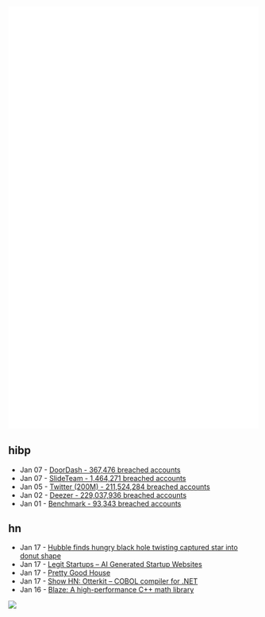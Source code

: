 ![Metrics](https://raw.githubusercontent.com/phixion/phixion/master/metrics.svg)

## hibp

<!--
for https://github.com/phixion/phixion/blob/main/.github/workflows/feeds.yml
-->
<!--START_SECTION:haveibeenpwnd-->
- Jan 07 - [DoorDash - 367,476 breached accounts](https://haveibeenpwned.com/PwnedWebsites#DoorDash)
- Jan 07 - [SlideTeam - 1,464,271 breached accounts](https://haveibeenpwned.com/PwnedWebsites#SlideTeam)
- Jan 05 - [Twitter (200M) - 211,524,284 breached accounts](https://haveibeenpwned.com/PwnedWebsites#Twitter200M)
- Jan 02 - [Deezer - 229,037,936 breached accounts](https://haveibeenpwned.com/PwnedWebsites#Deezer)
- Jan 01 - [Benchmark - 93,343 breached accounts](https://haveibeenpwned.com/PwnedWebsites#Benchmark)
<!--END_SECTION:haveibeenpwnd-->

## hn

<!--
for https://github.com/phixion/phixion/blob/main/.github/workflows/feeds.yml
-->
<!--START_SECTION:hn-->
- Jan 17 - [Hubble finds hungry black hole twisting captured star into donut shape](https://phys.org/news/2023-01-hubble-hungry-black-hole-captured.html)
- Jan 17 - [Legit Startups – AI Generated Startup Websites](https://legit-startups.com/)
- Jan 17 - [Pretty Good House](https://www.prettygoodhouse.org)
- Jan 17 - [Show HN: Otterkit – COBOL compiler for .NET](https://github.com/otterkit/otterkit)
- Jan 16 - [Blaze: A high-performance C++ math library](https://bitbucket.org/blaze-lib/blaze/src/master/)
<!--END_SECTION:hn-->

<!--
for https://yhype.me
-->
![](https://hit.yhype.me/github/profile?user_id=13013670)
